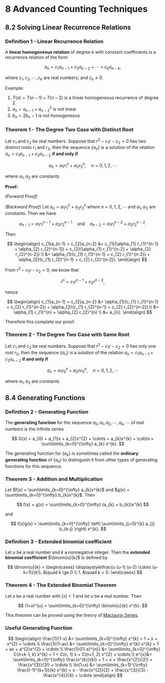 # 8 Advanced Counting Techniques

## 8.2 Solving Linear Recurrence Relations

### Definition 1 - Linear Recurrence Relation

A **linear homogeneous relation** of degree $k$ with constant coefficients is a recurrence relation of the form

$$
a_{n} = c_{1} a_{n-1} + c_{2} a_{n-2} + \cdots + c_{k} a_{n-k},
$$

where $c_{1}, c_{2}, \cdots, c_{k}$ are real numbers, and $c_{k} \ne 0$.

Example:

1. $T(n) = T(n-1) + T(n-2)$ is a linear homogeneous recurrence of degree $2$.
2. $a_{n} = a_{n-1} + a_{n-2}^{2}$ is not linear
3. $b_{n} = 2b_{n} - 1$ is not homogeneous

### Theorem 1 - The Degree Two Case with Distinct Root

Let $c_{1}$ and $c_{2}$ be real numbers. Suppose that $r^{2} - c_{1}r - c_{2} = 0$ has two distinct roots $r_{1}$ and $r_{2}$, then the sequence $\{a_{n}\}$ is a solution of the relation $a_{n} = c_{1}a_{n-1} + c_{2}a_{n-2}$ **if and only if**

$$
a_{n} = \alpha_{1} r_{1}^{n} + \alpha_{2} r_{2}^{n},
\quad n = 0, 1, 2, \cdots
$$

where $\alpha_{1}, \alpha_{2}$ are constants.

**Proof:**

*(Forward Proof)*

*(Backward Proof)* Let $a_{n} = \alpha_{1} r_{1}^{n} + \alpha_{2} r_{2}^{n}$ where $n = 0, 1, 2, \cdots$ and $\alpha_{1}, \alpha_{2}$ are constants. Then we have

$$
a_{n-1} = \alpha_{1} r_{1}^{n-1} + \alpha_{2} r_{2}^{n-1}
\quad \text{and} \quad
a_{n-2} = \alpha_{1} r_{1}^{n-2} + \alpha_{2} r_{2}^{n-2}.
$$

Then

$$
\begin{align}
c_{1}a_{n-1} + c_{2}a_{n-2} &=
c_{1}(\alpha_{1} r_{1}^{n-1} + \alpha_{2} r_{2}^{n-1}) + 
c_{2}(\alpha_{1} r_{1}^{n-2} + \alpha_{2} r_{2}^{n-2}) \\
&= \alpha_{1}(c_{1} r_{1}^{n-1} + c_{2} r_{1}^{n-2}) + 
\alpha_{2}(c_{1} r_{2}^{n-1} + c_{2} r_{2}^{n-2}).
\end{align}
$$

From $r^{2} - c_{1}r - c_{2} = 0$, we know that

$$
r^{n} = c_{1} r^{n-1} + c_{2} r^{n-2},
$$

hence

$$
\begin{align}
c_{1}a_{n-1} + c_{2}a_{n-2}
&= \alpha_{1}(c_{1} r_{1}^{n-1} + c_{2} r_{1}^{n-2}) + 
\alpha_{2}(c_{1} r_{2}^{n-1} + c_{2} r_{2}^{n-2}) \\
&= \alpha_{1} r_{1}^{n} + \alpha_{2} r_{2}^{n} \\
&= a_{n}.
\end{align}
$$

Therefore this complete our proof.

### Theorem 2 - The Degree Two Case with Same Root

Let $c_{1}$ and $c_{2}$ be real numbers. Suppose that $r^{2} - c_{1}r - c_{2} = 0$ has only one root $r_{0}$, then the sequence $\{a_{n}\}$ is a solution of the relation $a_{n} = c_{1}a_{n-1} + c_{2}a_{n-2}$ **if and only if**

$$
a_{n} = \alpha_{1} r_{0}^{n} + \alpha_{2} n r_{0}^{n},
\quad n = 0, 1, 2, \cdots
$$

where $\alpha_{1}, \alpha_{2}$ are constants.

## 8.4 Generating Functions

### Definition 2 - Generating Function

The **generating function** for the sequence $a_{0}, a_{1}, a_{2}, \cdots, a_{k}, \cdots$ of real numbers is the infinite series

$$
G(x) = a_{0} + a_{1}x + a_{2}x^{2} + \cdots + a_{k}x^{k} + \cdots
= \sum\limits_{k=0}^{\infty} a_{k} x^{k}.
$$

The generating function for $\{a_{k}\}$ is sometimes called the **ordinary generating function** of $\{a_{k}\}$ to distinguish it from other types of generating functions for this sequence.

### Theorem 3 - Addition and Multiplication

Let $f(x) = \sum\limits_{k=0}^{\infty} a_{k}x^{k}$ and $g(x) = \sum\limits_{k=0}^{\infty} b_{k}x^{k}$. Then

$$
f(x) + g(x) = \sum\limits_{k=0}^{\infty} (a_{k} + b_{k})x^{k}
$$

and

$$
f(x)g(x) = \sum\limits_{k=0}^{\infty} \left( \sum\limits_{j=0}^{k} a_{j} b_{k-j} \right) x^{k}.
$$

### Definition 3 - Extended binomial coefficient

Let $u$ be a real number and $k$ a nonnegative integer. Then the **extended binomial coefficient** $\binom{u}{k}$ is defined by

$$
\binom{u}{k} =
\begin{cases}
\displaystyle\frac{u (u-1) (u-2) \cdots (u-k+1)}{k!}, &\quad k \ge 0 \\
1, &\quad k = 0.
\end{cases}
$$

### Theorem 4 - The Extended Binomial Theorem

Let $x$ be a real number with $|x| < 1$ and let $u$ be a real number. Then

$$
(1+x)^{u} = \sum\limits_{k=0}^{\infty} \binom{u}{k} x^{k}.
$$

This theorem can be proved using the theory of [Maclaurin Series](9%20Infinite%20Sequences%20and%20Series.md#Definition%209%20-%20Taylor%20and%20Maclaurin%20Series|Maclaurin%20Series).

### Useful Generating Function

$$
\begin{align}
\frac{1}{1-x} &= \sum\limits_{k=0}^{\infty} x^{k}
= 1 + x + x^{2} + \cdots \\
\frac{1}{1-ax} &= \sum\limits_{k=0}^{\infty} a^{k} x^{k}
= 1 + ax + a^{2}x^{2} + \cdots \\
\frac{1}{(1-x)^{n}} &= \sum\limits_{k=0}^{\infty} C(n+k-1, k) x^{k}
= 1 + C(n, 1) x + C(n+1, 2) x^{2} + \cdots \\
e^{x}&= \sum\limits_{k=0}^{\infty} \frac{x^{k}}{k!}
= 1 + x + \frac{x^{2}}{2!} + \frac{x^{3}}{3!} + \cdots \\
\ln(1+x) &= \sum\limits_{k=1}^{\infty} \frac{(-1)^{k+1}}{k} x^{k}
= x - \frac{x^{2}}{2} + \frac{x^{3}}{3} - \frac{x^{4}}{4} + \cdots
\end{align}
$$


